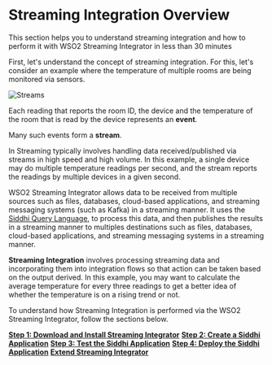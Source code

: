 # Streaming Integration Overview

This section helps you to understand streaming integration and how to perform it with WSO2 Streaming Integrator in less than 30 minutes

First, let's understand the concept of streaming integration. For this, let's consider an example where the temperature of multiple rooms are being monitored via sensors.

![Streams](../../images/quick-start-guide-101/stream.png)

Each reading that reports the room ID, the device and the temperature of the room that is read by the device represents an **event**.

Many such events form a **stream**.

In Streaming typically involves handling data received/published via streams in high speed and high volume. In this example, a single device may do multiple temperature readings per second, and the stream reports the readings by multiple devices in a given second.

WSO2 Streaming Integrator allows data to be received from multiple sources such as files, databases, cloud-based applications, and streaming messaging systems (such as Kafka) in a streaming manner. It uses the [Siddhi Query Language](https://siddhi.io/en/v4.x/docs/query-guide/), to process this data, and then publishes the results in a streaming manner to multiples destinations such as files, databases, cloud-based applications, and streaming messaging systems in a streaming manner.

**Streaming Integration** involves processing streaming data and incorporating them into integration flows so that action can be taken based on the output derived. In this example, you may want to calculate the average temperature for every three readings to get a better idea of whether the temperature is on a rising trend or not.

To understand how Streaming Integration is performed via the WSO2 Streaming Integrator, follow the sections below.

[**Step 1: Download and Install Streaming Integrator**](download-install-and-start-si.md)
[**Step 2: Create a Siddhi Application**](create-the-siddhi-application.md)
[**Step 3: Test the Siddhi Application**](test-siddhi-application.md)
[**Step 4: Deploy the Siddhi Application**](deploy-siddhi-application.md)
[**Extend Streaming Integrator**](extend-si.md)
